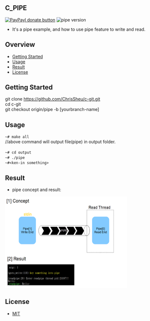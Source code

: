 ## C_PIPE

[![PayPayl donate button](https://img.shields.io/badge/paypal-donate-yellow.svg)](https://www.paypal.com/cgi-bin/webscr?cmd=_s-xclick&hosted_button_id=JCT98Z2B5WMM8 "Donate once-off to this project using Paypal")
![pipe version](https://img.shields.io/badge/pipe-1.0.0-red.svg)

* It's a pipe example, and how to use pipe feature to write and read.

## Overview

* [Getting Started](#getting-started)
* [Usage](#usage)
* [Result](#result)
* [License](#license)

## Getting Started
git clone https://github.com/ChrisSheu/c-git.git<br>
cd c-git<br>
git checkout origin/pipe -b [yourbranch-name]

## Usage
`~# make all`<br>
//above command will output file(pipe) in output folder.<br><br>
`~# cd output`<br>
`~# ./pipe `<br>
`~#<ken-in something>`<br>

## Result

* pipe concept and result:

<div>
<img src="https://raw.githubusercontent.com/ChrisSheu/c-git/pipe/docs/pipe.PNG" align="left|bottom" height="300" width="400">
</div>

## License
* [MIT](http://opensource.org/licenses/MIT)
